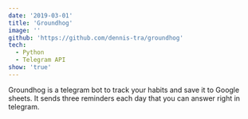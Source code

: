 ```yaml
---
date: '2019-03-01'
title: 'Groundhog'
image: ''
github: 'https://github.com/dennis-tra/groundhog'
tech:
  - Python
  - Telegram API
show: 'true'
---
```


Groundhog is a telegram bot to track your habits and save it to Google sheets. It sends three reminders each day that you can answer right in telegram.
